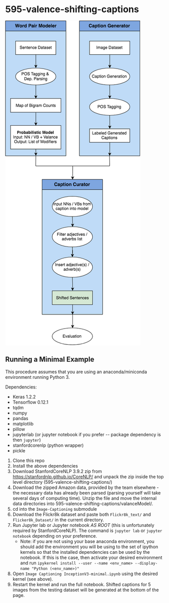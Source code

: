 # 595-valence-shifting-captions



![alt text](https://github.com/eczy/595-valence-shifting-captions/blob/master/projectFlow.png)

## Running a Minimal Example
This procedure assumes that you are using an anaconda/miniconda environment running
Python 3.

Dependencies:
- Keras 1.2.2
- Tensorflow 0.12.1
- tqdm
- numpy
- pandas
- matplotlib
- pillow
- jupyterlab (or jupyter notebook if you prefer -- package dependency is then `jupyter`)
- stanfordcorenlp (python wrapper)
- pickle

1. Clone this repo
2. Install the above dependencies
3. Download StanfordCoreNLP 3.9.2 zip from https://stanfordnlp.github.io/CoreNLP/ and unpack the zip inside the top level directory (595-valence-shifting-captions/)
4. Download the zipped Amazon data, provided by the team elsewhere - the necessary data has already been parsed (parsing yourself will take several days of computing time). Unzip the file and move the internal data directories into 595-valence-shifting-captions/valanceModel/.
5. cd into the `Image-Captioning` submodule
6. Download the Flickr8k dataset and paste both `Flickr8k_text/` and `Flicker8k_Dataset/` in the current directory.
7. Run Jupyter lab or Jupyter notebook *AS ROOT* (this is unfortunately required by StanfordCoreNLP).
The command is `jupyter lab` or `jupyter notebook` depending on your preference.
    - Note: if you are not using your base anaconda environment, you should add the
environment you will be using to the set of ipython kernels so that the installed
dependencies can be used by the notebook. If this is the case, then activate your desired environment and run
`ipykernel install --user --name <env_name> --display-name "Python (<env_name>)"`
8. Open `Image Captioning InceptionV3-minimal.ipynb` using the desired kernel (see above).
9. Restart the kernel and run the full notebook. Shifted captions for 5 images from
the testing dataset will be generated at the bottom of the page.

